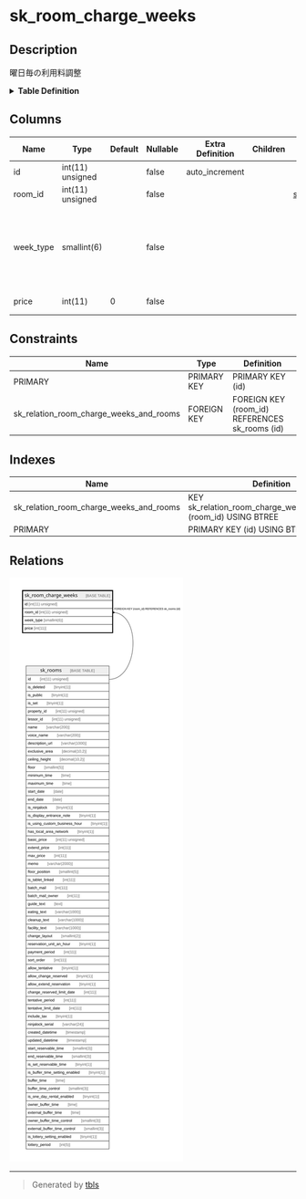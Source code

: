 # sk_room_charge_weeks

## Description

曜日毎の利用料調整

<details>
<summary><strong>Table Definition</strong></summary>

```sql
CREATE TABLE `sk_room_charge_weeks` (
  `id` int(11) unsigned NOT NULL AUTO_INCREMENT COMMENT 'id',
  `room_id` int(11) unsigned NOT NULL,
  `week_type` smallint(6) NOT NULL COMMENT '0:日、1:月、2:火、3:水、4:木、5:金、6:土、7:祝',
  `price` int(11) NOT NULL DEFAULT '0' COMMENT '値段の増減',
  PRIMARY KEY (`id`),
  KEY `sk_relation_room_charge_weeks_and_rooms` (`room_id`),
  CONSTRAINT `sk_relation_room_charge_weeks_and_rooms` FOREIGN KEY (`room_id`) REFERENCES `sk_rooms` (`id`) ON DELETE CASCADE ON UPDATE CASCADE
) ENGINE=InnoDB AUTO_INCREMENT=[Redacted by tbls] DEFAULT CHARSET=utf8 COMMENT='曜日毎の利用料調整'
```

</details>

## Columns

| Name | Type | Default | Nullable | Extra Definition | Children | Parents | Comment |
| ---- | ---- | ------- | -------- | ---------------- | -------- | ------- | ------- |
| id | int(11) unsigned |  | false | auto_increment |  |  | id |
| room_id | int(11) unsigned |  | false |  |  | [sk_rooms](sk_rooms.md) |  |
| week_type | smallint(6) |  | false |  |  |  | 0:日、1:月、2:火、3:水、4:木、5:金、6:土、7:祝 |
| price | int(11) | 0 | false |  |  |  | 値段の増減 |

## Constraints

| Name | Type | Definition |
| ---- | ---- | ---------- |
| PRIMARY | PRIMARY KEY | PRIMARY KEY (id) |
| sk_relation_room_charge_weeks_and_rooms | FOREIGN KEY | FOREIGN KEY (room_id) REFERENCES sk_rooms (id) |

## Indexes

| Name | Definition |
| ---- | ---------- |
| sk_relation_room_charge_weeks_and_rooms | KEY sk_relation_room_charge_weeks_and_rooms (room_id) USING BTREE |
| PRIMARY | PRIMARY KEY (id) USING BTREE |

## Relations

![er](sk_room_charge_weeks.svg)

---

> Generated by [tbls](https://github.com/k1LoW/tbls)

